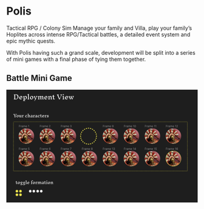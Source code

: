 # Polis
Tactical RPG / Colony Sim
Manage your family and Villa, play your family’s Hoplites across intense RPG/Tactical battles, a detailed event system and epic mythic quests.

With Polis having such a grand scale, development will be split into a series of mini games with a final phase of tying them together.

## Battle Mini Game
![alt text](/assets/deployment-1.png)
